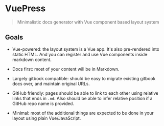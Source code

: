 # VuePress

> Minimalistic docs generator with Vue component based layout system

## Goals

- Vue-powered: the layout system is a Vue app. It's also pre-rendered into static HTML. And you can register and use Vue components inside markdown content.

- Docs first: most of your content will be in Markdown.

- Largely gitbook compatible: should be easy to migrate existing gitbook docs over, and maintain original URLs.

- GitHub friendly: pages should be able to link to each other using relative links that ends in `.md`. Also should be able to infer relative position if a GitHub repo name is provided.

- Minimal: most of the additional things are expected to be done in your layout using plain Vue/JavaScript.
